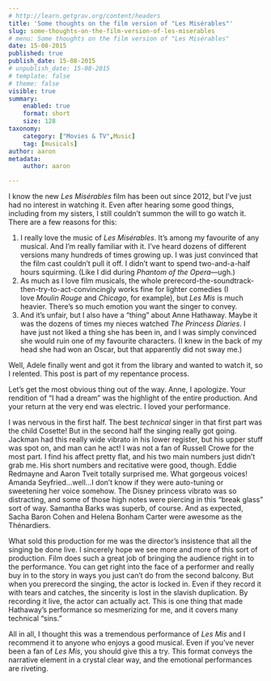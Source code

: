 ```yaml
---
# http://learn.getgrav.org/content/headers
title: 'Some thoughts on the film version of "Les Misérables"'
slug: some-thoughts-on-the-film-version-of-les-miserables
# menu: Some thoughts on the film version of "Les Misérables"
date: 15-08-2015
published: true
publish_date: 15-08-2015
# unpublish_date: 15-08-2015
# template: false
# theme: false
visible: true
summary:
    enabled: true
    format: short
    size: 128
taxonomy:
    category: ["Movies & TV",Music]
    tag: [musicals]
author: aaron
metadata:
    author: aaron

---
```


I know the new *Les Misérables* film has been out since 2012, but I’ve just had no interest in watching it. Even after hearing some good things, including from my sisters, I still couldn’t summon the will to go watch it. There are a few reasons for this:

1. I really love the music of *Les Misérables*. It’s among my favourite of any musical. And I’m really familiar with it. I’ve heard dozens of different versions many hundreds of times growing up. I was just convinced that the film cast couldn’t pull it off. I didn’t want to spend two-and-a-half hours squirming. (Like I did during *Phantom of the Opera*—ugh.)
2. As much as I love film musicals, the whole prerecord-the-soundtrack-then-try-to-act-convincingly works fine for lighter comedies (I love *Moulin Rouge* and *Chicago*, for example), but *Les Mis* is much heavier. There’s so much emotion you want the singer to convey.
3. And it’s unfair, but I also have a “thing” about Anne Hathaway. Maybe it was the dozens of times my nieces watched *The Princess Diaries*. I have just not liked a thing she has been in, and I was simply convinced she would ruin one of my favourite characters. (I knew in the back of my head she had won an Oscar, but that apparently did not sway me.)

Well, Adele finally went and got it from the library and wanted to watch it, so I relented. This post is part of my repentance process.

Let’s get the most obvious thing out of the way. Anne, I apologize. Your rendition of “I had a dream” was the highlight of the entire production. And your return at the very end was electric. I loved your performance.

I was nervous in the first half. The best *technical* singer in that first part was the child Cosette! But in the second half the singing really got going. Jackman had this really wide vibrato in his lower register, but his upper stuff was spot on, and man can he act! I was not a fan of Russell Crowe for the most part. I find his affect pretty flat, and his two main numbers just didn’t grab me. His short numbers and recitative were good, though. Eddie Redmayne and Aaron Tveit totally surprised me. What gorgeous voices! Amanda Seyfried…well…I don’t know if they were auto-tuning or sweetening her voice somehow. The Disney princess vibrato was so distracting, and some of those high notes were piercing in this “break glass” sort of way. Samantha Barks was superb, of course. And as expected, Sacha Baron Cohen and Helena Bonham Carter were awesome as the Thénardiers.

What sold this production for me was the director’s insistence that all the singing be done live. I sincerely hope we see more and more of this sort of production. Film does such a great job of bringing the audience right in to the performance. You can get right into the face of a performer and really buy in to the story in ways you just can’t do from the second balcony. But when you prerecord the singing, the actor is locked in. Even if they record it with tears and catches, the sincerity is lost in the slavish duplication. By recording it live, the actor can actually act. This is one thing that made Hathaway’s performance so mesmerizing for me, and it covers many technical “sins.”

All in all, I thought this was a tremendous performance of *Les Mis* and I recommend it to anyone who enjoys a good musical. Even if you’ve never been a fan of *Les Mis*, you should give this a try. This format conveys the narrative element in a crystal clear way, and the emotional performances are riveting.


